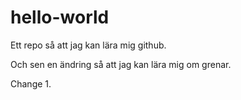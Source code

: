 # hello-world
Ett repo så att jag kan lära mig github.

Och sen en ändring så att jag kan lära mig om grenar.

Change 1.
